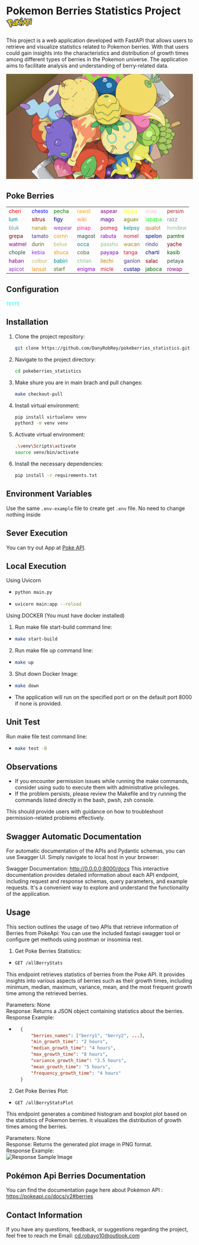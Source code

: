 # Pokemon Berries Statistics Project &nbsp; <img src="/images/pokeapi.png" alt="Poke API" width="70" height="28">

This project is a web application developed with FastAPI that allows users to retrieve and visualize statistics related to Pokemon berries. With that users could gain insights into the characteristics and distribution of growth times among different types of berries in the Pokemon universe. The application aims to facilitate analysis and understanding of berry-related data.

![Poke Berries](/images/poke_berries.png)

## Poke Berries
|        |        |        |        |        |        |        |        |
|--------|--------|--------|--------|--------|--------|--------|--------|
| <span style="color:red">cheri</span>    | <span style="color:blue">chesto</span>   | <span style="color:green">pecha</span>    | <span style="color:orange">rawst</span>    | <span style="color:purple">aspear</span>  | <span style="color:yellow">leppa</span>    | <span style="color:pink">oran</span>     | <span style="color:brown">persim</span>   |
| <span style="color:teal">lum</span>     | <span style="color:maroon">sitrus</span>  | <span style="color:navy">figy</span>      | <span style="color:coral">wiki</span>     | <span style="color:indigo">mago</span>    | <span style="color:olive">aguav</span>    | <span style="color:lime">iapapa</span>  | <span style="color:gray">razz</span>     |
| <span style="color:cadetblue">bluk</span>   | <span style="color:darkgoldenrod">nanab</span> | <span style="color:darkorchid">wepear</span> | <span style="color:deeppink">pinap</span> | <span style="color:crimson">pomeg</span> | <span style="color:darkcyan">kelpsy</span> | <span style="color:chocolate">qualot</span> | <span style="color:darkseagreen">hondew</span> |
| <span style="color:darkred">grepa</span>  | <span style="color:darkslateblue">tamato</span> | <span style="color:darkorange">cornn</span> | <span style="color:darkslategray">magost</span> | <span style="color:darkviolet">rabuta</span> | <span style="color:crimson">nomel</span> | <span style="color:darkblue">spelon</span> | <span style="color:darkgreen">pamtre</span> |
| <span style="color:darkmagenta">watmel</span> | <span style="color:darkolivegreen">durin</span> | <span style="color:darkkhaki">belue</span> | <span style="color:darkcyan">occa</span> | <span style="color:darkseagreen">passho</span> | <span style="color:darkgoldenrod">wacan</span> | <span style="color:darkslateblue">rindo</span> | <span style="color:darkred">yache</span> |
| <span style="color:darkslategray">chople</span> | <span style="color:darkorchid">kebia</span> | <span style="color:darkorange">shuca</span> | <span style="color:darkolivegreen">coba</span> | <span style="color:darkviolet">payapa</span> | <span style="color:crimson">tanga</span> | <span style="color:darkblue">charti</span> | <span style="color:darkgreen">kasib</span> |
| <span style="color:darkmagenta">haban</span>  | <span style="color:darkkhaki">colbur</span> | <span style="color:darkcyan">babiri</span> | <span style="color:darkseagreen">chilan</span> | <span style="color:darkgoldenrod">liechi</span> | <span style="color:darkslateblue">ganlon</span> | <span style="color:darkred">salac</span> | <span style="color:darkslategray">petaya</span> |
| <span style="color:darkorchid">apicot</span> | <span style="color:darkorange">lansat</span> | <span style="color:darkolivegreen">starf</span> | <span style="color:darkviolet">enigma</span> | <span style="color:crimson">micle</span> | <span style="color:darkblue">custap</span> | <span style="color:darkgreen">jaboca</span> | <span style="color:darkmagenta">rowap</span> |

## Configuration

<code style="color : aqua">TESTE</code>

## Installation

1. Clone the project repository:

   ```bash
   git clone https://github.com/DanyRobRey/pokeberries_statistics.git

2. Navigate to the project directory:

    ```bash
    cd pokeberries_statistics

3. Make shure you are in main brach and pull changes:

    ```bash
    make checkout-pull

3. Install virtual environment:

    ```bash
    pip install virtualenv venv
    python3 -m venv venv

4. Activate virtual environment:

    ```bash
    .\venv\Scripts\activate
    source venv/bin/activate 

5. Install the necessary dependencies:

    ```bash 
    pip install -r requirements.txt


## Environment Variables

Use the same `.env-example` file to create get `.env` file.
No need to change nothing inside

## Sever Execution

You can try out App at [Poke API](https://poke-berries-stats-b9b89f70f58b.herokuapp.com/).


## Local Execution

Using Uvicorn

- ```bash
  python main.py

- ```bash
  uvicorn main:app --reload

Using DOCKER (You must have docker installed)

1. Run make file start-build command line:
- ```bash
  make start-build

2. Run make file up command line:
- ```bash
  make up

3. Shut down Docker Image:
- ```bash
  make down
  
- The application will run on the specified port or on the default port 8000 if none is provided.


## Unit Test

Run make file test command line:
- ```bash
  make test -B

## Observations

- If you encounter permission issues while running the make commands, consider using sudo to execute them with administrative privileges.
- If the problem persists, please review the Makefile and try running the commands listed directly in the bash, pwsh, zsh console.

This should provide users with guidance on how to troubleshoot permission-related problems effectively.

## Swagger Automatic Documentation

For automatic documentation of the APIs and Pydantic schemas, you can use Swagger UI. Simply navigate to local host in your browser:

Swagger Documentation: http://0.0.0.0:8000/docs
This interactive documentation provides detailed information about each API endpoint, including request and response schemas, query parameters, and example requests. It's a convenient way to explore and understand the functionality of the application.

## Usage

This section outlines the usage of two APIs that retrieve information of Berries from PokeApi: You can use the included fastapi swagger tool or configure get methods using postman or insominia rest.


1. Get Poke Berries Statistics:
- ```bash
  GET /allBerryStats 

This endpoint retrieves statistics of berries from the Poke API. It provides insights into various aspects of berries such as their growth times, including minimum, median, maximum, variance, mean, and the most frequent growth time among the retrieved berries.

Parameters: None  
Response: Returns a JSON object containing statistics about the berries.  
Response Example:  

- ```json
    {
        "berries_names": ["berry1", "berry2", ...],
        "min_growth_time": "2 hours",
        "median_growth_time": "4 hours",
        "max_growth_time": "8 hours",
        "variance_growth_time": "2.5 hours",
        "mean_growth_time": "5 hours",
        "frequency_growth_time": "4 hours"
    }

2. Get Poke Berries Plot:
- ```bash
  GET /allBerryStatsPlot

This endpoint generates a combined histogram and boxplot plot based on the statistics of Pokemon berries. It visualizes the distribution of growth times among the berries.

Parameters: None  
Response: Returns the generated plot image in PNG format.  
Response Example:  
![Response Sample Image](/images/plot_sample.png)


## Pokémon Api Berries Documentation

You can find the documentation page here about Pokémon API : https://pokeapi.co/docs/v2#berries

## Contact Information
If you have any questions, feedback, or suggestions regarding the project, feel free to reach me 
Email: cd.robayo10@outlook.com